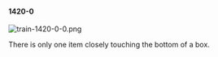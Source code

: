 #### 1420-0
![train-1420-0-0.png](https://github.com/lil-lab/nlvr/raw/master/nlvr/train/images/62/train-1420-0-0.png "train-1420-0-0.png")

There is only one item closely touching the bottom of a box.